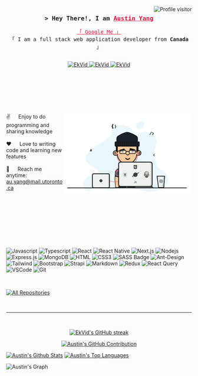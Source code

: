 <a href="https://komarev.com/ghpvc/?username=EkVid" target="_blank">
  <img align="right" src="https://komarev.com/ghpvc/?username=EkVid&label=Visitors&color=0e75b6&style=flat" alt="Profile visitor" />
</a>

<!-- Intro  -->
<h3 align="center">
    <samp>&gt; Hey There!, I am
            <b><a target="_blank" href="https://austinyt.in/" style="color:#DC143C">Austin Yang</a></b>
    </samp>
</h3>

<p align="center"> 
<samp>
  <a href="https://www.google.com/search?q=Austin+Yang" target="_blank" style="color:#DC143C">「 Google Me 」</a>
  <br>
  「 I am a full stack web application developer from <b>Canada</b> 」
  <br>
  <br>
</samp>
</p>

<p align="center">
<a href="https://austinyt.in/" target="_blank">
  <img src="https://img.shields.io/badge/Website-DC143C?style=for-the-badge&logo=medium&logoColor=white" alt="EkVid" />
 </a>
 <a href="https://www.linkedin.com/in/austin-yang-3544061ba/" target="_blank">
  <img src="https://img.shields.io/badge/LinkedIn-0077B5?style=for-the-badge&logo=linkedin&logoColor=white" alt="EkVid"/>
 </a>
 <a href="https://www.instagram.com/austin_ed7/" target="_blank">
  <img src="https://img.shields.io/badge/Instagram-fe4164?style=for-the-badge&logo=instagram&logoColor=white" alt="EkVid" />
 </a> 
</p>
<br />

<!-- About Section -->

<h1 style="color:#FFFFFF">About me</h1>

<p style="color:#FFFFFF">
  <img align="right" width="350" src="/assets/programmer.gif" alt="Coding gif" />
  
  ✌️ &emsp; Enjoy to do programming and sharing knowledge <br/><br/>
  ❤️ &emsp; Love to writing code and learning new features<br/><br/>
  📧 &emsp; Reach me anytime: au.yang@mail.utoronto.ca<br/><br/>

</p>

<br/>
<br/>
<br/>

<h2 style="color:#FFFFFF">Use To Code</h2>

![Javascript](https://img.shields.io/badge/Javascript-F0DB4F?style=for-the-badge&labelColor=black&logo=javascript&logoColor=F0DB4F)
![Typescript](https://img.shields.io/badge/Typescript-007acc?style=for-the-badge&labelColor=black&logo=typescript&logoColor=007acc)
![React](https://img.shields.io/badge/-React-61DBFB?style=for-the-badge&labelColor=black&logo=react&logoColor=61DBFB)
![React Native](https://img.shields.io/badge/React_Native-20232A?style=for-the-badge&logo=react&logoColor=61DAFB)
![Next.js](https://img.shields.io/badge/next.js-000000?style=for-the-badge&logo=nextdotjs&logoColor=white)
![Nodejs](https://img.shields.io/badge/Nodejs-3C873A?style=for-the-badge&labelColor=black&logo=node.js&logoColor=3C873A)
![Express.js](https://img.shields.io/badge/Express.js-000000?style=for-the-badge&logo=express&logoColor=white)
![MongoDB](https://img.shields.io/badge/MongoDB-4EA94B?style=for-the-badge&logo=mongodb&logoColor=white)
![HTML](https://img.shields.io/badge/HTML5-E34F26?style=for-the-badge&logo=html5&logoColor=white)
![CSS3](https://img.shields.io/badge/CSS3-1572B6?style=for-the-badge&logo=css3&logoColor=white)
![SASS Badge](https://img.shields.io/badge/Sass-CC6699?style=for-the-badge&logo=sass&logoColor=white)
![Ant-Design](https://img.shields.io/badge/AntDesign-0170FE?style=for-the-badge&logo=antdesign&logoColor=white)
![Tailwind](https://img.shields.io/badge/Tailwind_CSS-092749?style=for-the-badge&logo=tailwindcss&logoColor=06B6D4&labelColor=000000)
![Bootstrap](https://img.shields.io/badge/Bootstrap-563D7C?style=for-the-badge&logo=bootstrap&logoColor=white)
![Strapi](https://img.shields.io/badge/strapi-2E7EEA?style=for-the-badge&logo=strapi&logoColor=white)
![Markdown](https://img.shields.io/badge/Markdown-000000?style=for-the-badge&logo=markdown&logoColor=white)
![Redux](https://img.shields.io/badge/Redux-593D88?style=for-the-badge&logo=redux&logoColor=white)
![React Query](https://img.shields.io/badge/-React_Query-FF4154?style=for-the-badge&logo=react%20query&logoColor=white)
![VSCode](https://img.shields.io/badge/Visual_Studio-0078d7?style=for-the-badge&logo=visual%20studio&logoColor=white)
![Git](https://img.shields.io/badge/Git-F05032?style=for-the-badge&logo=git&logoColor=white)

<br/>

<p align="left">
  <a href="https://github.com/EkVid?tab=repositories" target="_blank"><img alt="All Repositories" title="All Repositories" src="https://img.shields.io/badge/-All%20Repos-2962FF?style=for-the-badge&logo=koding&logoColor=white"/></a>
</p>

<br/>
<hr/>
<br/>

<p align="center">
  <a href="https://github.com/EkVid">
    <img src="https://github-readme-streak-stats.herokuapp.com/?user=EkVid&theme=radical&border=7F3FBF&background=0D1117" alt="EkVid's GitHub streak"/>
  </a>
</p>

<p align="center">
  <a href="https://github.com/EkVid">
    <img src="https://github-profile-summary-cards.vercel.app/api/cards/profile-details?username=EkVid&theme=radical" alt="Austin's GitHub Contribution"/>
  </a>
</p>

<a> 
    <a href="https://github.com/EkVid"><img alt="Austin's Github Stats" src="https://denvercoder1-github-readme-stats.vercel.app/api?username=EkVid&show_icons=true&count_private=true&theme=react&border_color=7F3FBF&bg_color=0D1117&title_color=F85D7F&icon_color=F8D866" height="192px" width="49.5%"/></a>
  <a href="https://github.com/EkVid"><img alt="Austin's Top Languages" src="https://denvercoder1-github-readme-stats.vercel.app/api/top-langs/?username=EkVid&langs_count=8&layout=compact&theme=react&border_color=7F3FBF&bg_color=0D1117&title_color=F85D7F&icon_color=F8D866" height="192px" width="49.5%"/></a>
  <br/>
</a>

![Austin's Graph](https://github-readme-activity-graph.vercel.app/graph?username=EkVid&custom_title=Austin's%20GitHub%20Activity%20Graph&bg_color=0D1117&color=7F3FBF&line=7F3FBF&point=7F3FBF&area_color=FFFFFF&title_color=FFFFFF&area=true)
